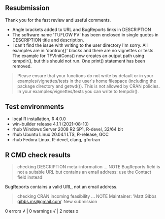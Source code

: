 ## Resubmission
Thank you for the fast review and useful comments.

* Angle brackets added to URL and BugReports links in DESCRIPTION
* The software name 'TUFLOW FV' has been enclosed in single quotes in DESCRIPTION title and description.
* I can't find the issue with writing to the user directory I'm sorry. All examples are in 'dontrun{}' blocks and there are no vignettes or tests. The example for TFVInitCons() now creates an output path using tempdir(), but this should not run. One print() statement has been removed. 

>Please ensure that your functions do not write by default or in your
examples/vignettes/tests in the user's home filespace (including the
package directory and getwd()). This is not allowed by CRAN policies. In
your examples/vignettes/tests you can write to tempdir().



## Test environments
* local R installation, R 4.0.0
* win-builder release 4.1.1 (2021-08-10)
* rhub Windows Server 2008 R2 SP1, R-devel, 32/64 bit
* rhub Ubuntu Linux 20.04.1 LTS, R-release, GCC
* rhub Fedora Linux, R-devel, clang, gfortran

## R CMD check results

> checking DESCRIPTION meta-information ... NOTE
BugReports field is not a suitable URL but contains an email address:
   use the Contact field instead
   
BugReports contains a valid URL, not an email address.

> checking CRAN incoming feasibility ... NOTE
  Maintainer: 'Matt Gibbs <gibbs.ms@gmail.com>'
  New submission

0 errors √ | 0 warnings √ | 2 notes x

